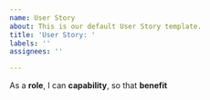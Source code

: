 ```yaml
---
name: User Story
about: This is our default User Story template.
title: 'User Story: '
labels: ''
assignees: ''

---
```


As a **role**, I can **capability**, so that **benefit**
